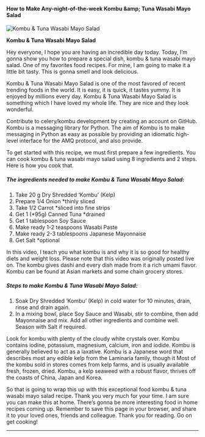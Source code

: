             

#### How to Make Any-night-of-the-week Kombu &amp;amp; Tuna Wasabi Mayo Salad

![Kombu &amp; Tuna Wasabi Mayo Salad](https://img-global.cpcdn.com/recipes/9c111f9764e2d1bd/751x532cq70/kombu-tuna-wasabi-mayo-salad-recipe-main-photo.jpg)

**Kombu &amp; Tuna Wasabi Mayo Salad**

Hey everyone, I hope you are having an incredible day today. Today, I’m gonna show you how to prepare a special dish, kombu & tuna wasabi mayo salad. One of my favorites food recipes. For mine, I am going to make it a little bit tasty. This is gonna smell and look delicious.

Kombu & Tuna Wasabi Mayo Salad is one of the most favored of recent trending foods in the world. It is easy, it is quick, it tastes yummy. It is enjoyed by millions every day. Kombu & Tuna Wasabi Mayo Salad is something which I have loved my whole life. They are nice and they look wonderful.

Contribute to celery/kombu development by creating an account on GitHub. Kombu is a messaging library for Python. The aim of Kombu is to make messaging in Python as easy as possible by providing an idiomatic high-level interface for the AMQ protocol, and also provide.

To get started with this recipe, we must first prepare a few ingredients. You can cook kombu & tuna wasabi mayo salad using 8 ingredients and 2 steps. Here is how you cook that.

##### The ingredients needed to make Kombu & Tuna Wasabi Mayo Salad:

1.  Take 20 g Dry Shredded ‘Kombu’ (Kelp)
2.  Prepare 1/4 Onion \*thinly sliced
3.  Take 1/2 Carrot \*sliced into fine strips
4.  Get 1 (\*95g) Canned Tuna \*drained
5.  Get 1 tablespoon Soy Sauce
6.  Make ready 1-2 teaspoons Wasabi Paste
7.  Make ready 2-3 tablespoons Japanese Mayonnaise
8.  Get Salt \*optional

In this video, I teach you what kombu is and why it is so good for healthy diets and weight loss. Please note that this video was originally posted live on. The kombu gives dashi and every dish made from it a rich umami flavor. Kombu can be found at Asian markets and some chain grocery stores.

##### Steps to make Kombu & Tuna Wasabi Mayo Salad:

1.  Soak Dry Shredded ‘Kombu’ (Kelp) in cold water for 10 minutes, drain, rinse and drain again.
2.  In a mixing bowl, place Soy Sauce and Wasabi, stir to combine, then add Mayonnaise and mix. Add all other ingredients and combine well. Season with Salt if required.

Look for kombu with plenty of the cloudy white crystals over. Kombu contains iodine, potassium, magnesium, calcium, iron and iodide. Kombu is generally believed to act as a laxative. Kombu is a Japanese word that describes most any edible kelp from the Laminaria family, though it Most of the kombu sold in stores comes from kelp farms, and is usually available fresh, frozen, dried. Kombu, a kelp seaweed with a robust flavor, thrives off the coasts of China, Japan and Korea.

So that is going to wrap this up with this exceptional food kombu & tuna wasabi mayo salad recipe. Thank you very much for your time. I am sure you can make this at home. There’s gonna be more interesting food in home recipes coming up. Remember to save this page in your browser, and share it to your loved ones, friends and colleague. Thank you for reading. Go on get cooking!

* * *